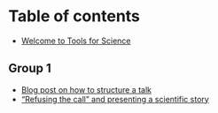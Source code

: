 # Table of contents

* [Welcome to Tools for Science](README.md)

## Group 1

* [Blog post on how to structure a talk](group-1/blog-post-on-how-to-structure-a-talk.md)
* [“Refusing the call” and presenting a scientific story](group-1/refusing-the-call-and-presenting-a-scientific-story.md)
